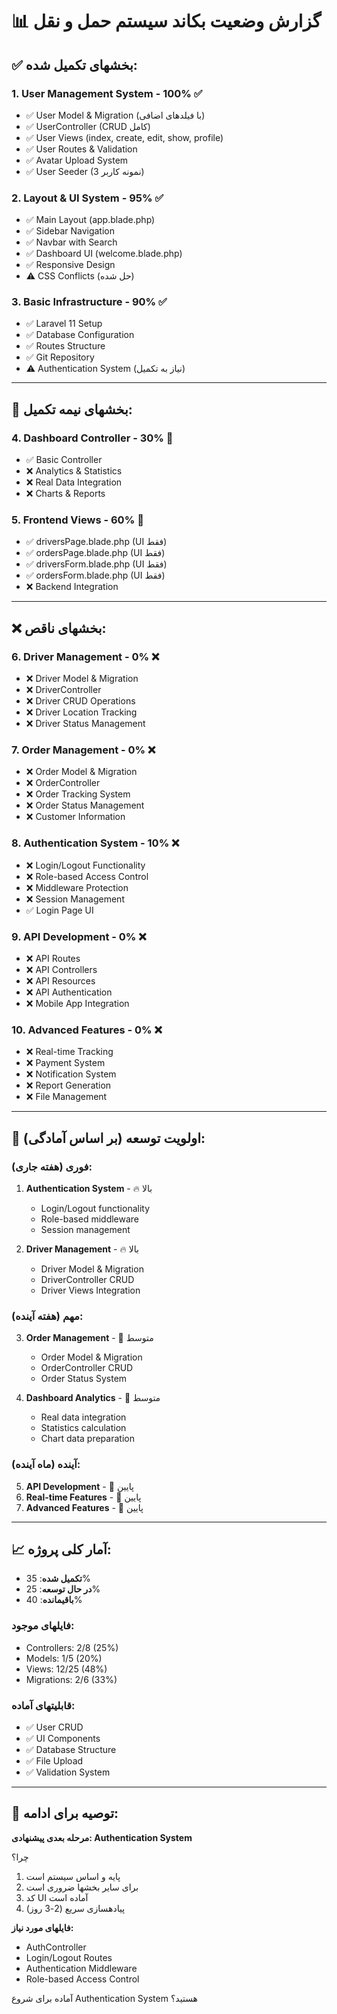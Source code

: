# 📊 گزارش وضعیت بکاند سیستم حمل و نقل

## ✅ **بخشهای تکمیل شده:**

### 1. **User Management System** - 100% ✅
- ✅ User Model & Migration (با فیلدهای اضافی)
- ✅ UserController (CRUD کامل)
- ✅ User Views (index, create, edit, show, profile)
- ✅ User Routes & Validation
- ✅ Avatar Upload System
- ✅ User Seeder (3 نمونه کاربر)

### 2. **Layout & UI System** - 95% ✅
- ✅ Main Layout (app.blade.php)
- ✅ Sidebar Navigation
- ✅ Navbar with Search
- ✅ Dashboard UI (welcome.blade.php)
- ✅ Responsive Design
- ⚠️ CSS Conflicts (حل شده)

### 3. **Basic Infrastructure** - 90% ✅
- ✅ Laravel 11 Setup
- ✅ Database Configuration
- ✅ Routes Structure
- ✅ Git Repository
- ⚠️ Authentication System (نیاز به تکمیل)

---

## 🔄 **بخشهای نیمه تکمیل:**

### 4. **Dashboard Controller** - 30% 🔄
- ✅ Basic Controller
- ❌ Analytics & Statistics
- ❌ Real Data Integration
- ❌ Charts & Reports

### 5. **Frontend Views** - 60% 🔄
- ✅ driversPage.blade.php (UI فقط)
- ✅ ordersPage.blade.php (UI فقط)
- ✅ driversForm.blade.php (UI فقط)
- ✅ ordersForm.blade.php (UI فقط)
- ❌ Backend Integration

---

## ❌ **بخشهای ناقص:**

### 6. **Driver Management** - 0% ❌
- ❌ Driver Model & Migration
- ❌ DriverController
- ❌ Driver CRUD Operations
- ❌ Driver Location Tracking
- ❌ Driver Status Management

### 7. **Order Management** - 0% ❌
- ❌ Order Model & Migration
- ❌ OrderController
- ❌ Order Tracking System
- ❌ Order Status Management
- ❌ Customer Information

### 8. **Authentication System** - 10% ❌
- ❌ Login/Logout Functionality
- ❌ Role-based Access Control
- ❌ Middleware Protection
- ❌ Session Management
- ✅ Login Page UI

### 9. **API Development** - 0% ❌
- ❌ API Routes
- ❌ API Controllers
- ❌ API Resources
- ❌ API Authentication
- ❌ Mobile App Integration

### 10. **Advanced Features** - 0% ❌
- ❌ Real-time Tracking
- ❌ Payment System
- ❌ Notification System
- ❌ Report Generation
- ❌ File Management

---

## 🎯 **اولویت توسعه (بر اساس آمادگی):**

### **فوری (هفته جاری):**
1. **Authentication System** - 🔥 بالا
   - Login/Logout functionality
   - Role-based middleware
   - Session management

2. **Driver Management** - 🔥 بالا
   - Driver Model & Migration
   - DriverController CRUD
   - Driver Views Integration

### **مهم (هفته آینده):**
3. **Order Management** - 🔶 متوسط
   - Order Model & Migration
   - OrderController CRUD
   - Order Status System

4. **Dashboard Analytics** - 🔶 متوسط
   - Real data integration
   - Statistics calculation
   - Chart data preparation

### **آینده (ماه آینده):**
5. **API Development** - 🔵 پایین
6. **Real-time Features** - 🔵 پایین
7. **Advanced Features** - 🔵 پایین

---

## 📈 **آمار کلی پروژه:**

- **تکمیل شده**: 35%
- **در حال توسعه**: 25%
- **باقیمانده**: 40%

### **فایلهای موجود:**
- Controllers: 2/8 (25%)
- Models: 1/5 (20%)
- Views: 12/25 (48%)
- Migrations: 2/6 (33%)

### **قابلیتهای آماده:**
- ✅ User CRUD
- ✅ UI Components
- ✅ Database Structure
- ✅ File Upload
- ✅ Validation System

---

## 🚀 **توصیه برای ادامه:**

**مرحله بعدی پیشنهادی: Authentication System**

چرا؟
1. پایه و اساس سیستم است
2. برای سایر بخشها ضروری است
3. کد UI آماده است
4. پیادهسازی سریع (2-3 روز)

**فایلهای مورد نیاز:**
- AuthController
- Login/Logout Routes
- Authentication Middleware
- Role-based Access Control

آماده برای شروع Authentication System هستید؟
